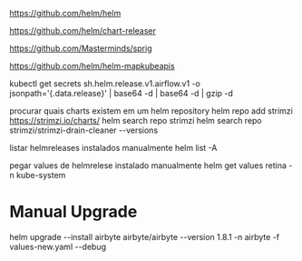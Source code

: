 https://github.com/helm/helm

https://github.com/helm/chart-releaser

https://github.com/Masterminds/sprig

https://github.com/helm/helm-mapkubeapis

kubectl get secrets sh.helm.release.v1.airflow.v1 -o jsonpath='{.data.release}' | base64 -d | base64 -d | gzip -d

procurar quais charts existem em um helm repository
helm repo add strimzi https://strimzi.io/charts/
helm search repo strimzi
helm search repo strimzi/strimzi-drain-cleaner --versions

listar helmreleases instalados manualmente
helm list -A

pegar values de helmrelese instalado manualmente
helm get values retina -n kube-system

# Manual Upgrade
helm upgrade --install airbyte airbyte/airbyte --version 1.8.1 -n airbyte -f values-new.yaml --debug
